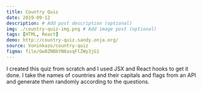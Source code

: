 ```yaml
---
title: Country Quiz
date: 2019-09-12
description: # Add post description (optional)
img: ./country-quiz-img.png # Add image post (optional)
tags: [HTML, React]
demo: http://country-quiz.sandy.onja.org/
source: Voninkazo/country-quiz
figma: file/Gw0ZNBbYN8asqFlZWy3jG1
---
```


I created this quiz from scratch and I used JSX and React hooks to get it done.
I take the names of countries and their capitals and flags from an API and generate them randomly according to the questions.
